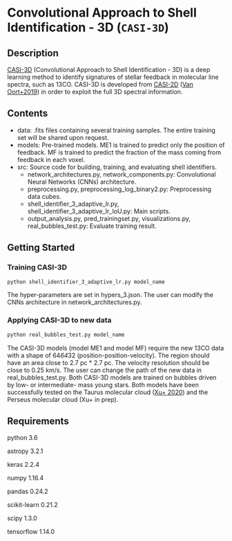# Convolutional Approach to Shell Identification - 3D (`CASI-3D`)


## Description
[CASI-3D](https://arxiv.org/abs/2001.04506) (Convolutional Approach to Shell Identification - 3D) is a deep learning method to identify signatures of stellar feedback in molecular line spectra, such as 13CO. CASI-3D is developed from [CASI-2D](https://casi-project.gitlab.io/casi-2d) ([Van Oort+2019](https://iopscience.iop.org/article/10.3847/1538-4357/ab275e/meta)) in order to exploit the full 3D spectral information. 

## Contents
 * data: .fits files containing several training samples. The entire training set will be shared upon request.
 * models: Pre-trained models. ME1 is trained to predict only the position of feedback. MF is trained to predict the fraction of the mass coming from feedback in each voxel.
 * src: Source code for building, training, and evaluating shell identifiers.
    * network_architectures.py, network_components.py: Convolutional Neural Networks (CNNs) architecture.
    * preprocessing.py, preprocessing_log_binary2.py: Preprocessing data cubes. 
    * shell_identifier_3_adaptive_lr.py, shell_identifier_3_adaptive_lr_IoU.py: Main scripts.
    * output_analysis.py, pred_trainingset.py, visualizations.py, real_bubbles_test.py: Evaluate training result.

## Getting Started
### Training CASI-3D
```bash
python shell_identifier_3_adaptive_lr.py model_name
```
The hyper-parameters are set in hypers_3.json. The user can modify the CNNs architecture in network_architectures.py. 

### Applying CASI-3D to new data
```bash
python real_bubbles_test.py model_name
```
The CASI-3D models (model ME1 and model MF) require the new 13CO data with a shape of 64*64*32 (position-position-velocity). The region should have an area close to 2.7 pc * 2.7 pc. The velocity resolution should be close to 0.25 km/s. The user can change the path of the new data in real_bubbles_test.py. Both CASI-3D models are trained on bubbles driven by low- or intermediate- mass young stars. Both models have been successfully tested on the Taurus molecular cloud ([Xu+ 2020](https://arxiv.org/abs/2001.04506)) and the Perseus molecular cloud (Xu+ in prep). 


## Requirements
python 3.6

astropy 3.2.1

keras 2.2.4

numpy 1.16.4

pandas 0.24.2

scikit-learn 0.21.2

scipy 1.3.0

tensorflow 1.14.0











